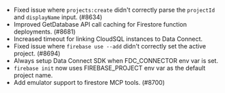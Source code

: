 - Fixed issue where `projects:create` didn't correctly parse the `projectId` and `displayName` input. (#8634)
- Improved GetDatabase API call caching for Firestore function deployments. (#8681)
- Increased timeout for linking CloudSQL instances to Data Connect.
- Fixed issue where `firebase use --add` didn't correctly set the active project. (#8694)
- Always setup Data Connect SDK when FDC_CONNECTOR env var is set.
- `firebase init` now uses FIREBASE_PROJECT env var as the default project name.
- Add emulator support to firestore MCP tools. (#8700)
